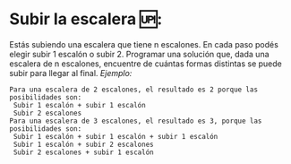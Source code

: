 # Subir la escalera 🆙:
Estás subiendo una escalera que tiene n escalones. En cada paso podés elegir subir 1 escalón o subir 2.
Programar una solución que, dada una escalera de n escalones, encuentre de cuántas formas distintas se puede subir para llegar al final.
_Ejemplo:_
```
Para una escalera de 2 escalones, el resultado es 2 porque las posibilidades son:
 Subir 1 escalón + subir 1 escalón
 Subir 2 escalones
Para una escalera de 3 escalones, el resultado es 3, porque las posibilidades son:
 Subir 1 escalón + subir 1 escalón + subir 1 escalón
 Subir 1 escalón + subir 2 escalones
 Subir 2 escalones + subir 1 escalón
```
